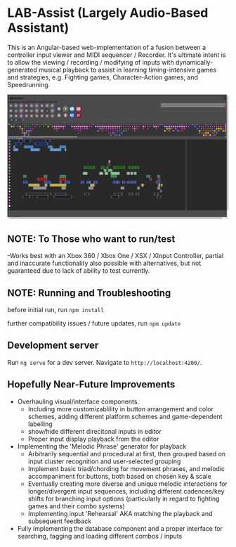 # LAB-Assist (Largely Audio-Based Assistant)

This is an Angular-based web-implementation of a fusion between a controller input viewer and MIDI sequencer / Recorder. It's ultimate intent is to allow the viewing / recording / modifying of inputs with dynamically-generated musical playback to assist in learning timing-intensive games and strategies, e.g. Fighting games, Character-Action games, and Speedrunning.

![LAB-Assist2](src/assets/LAB-Assist2.png)

## NOTE: To Those who want to run/test

-Works best with an Xbox 360 / Xbox One / XSX / XInput Controller, partial and inaccurate functionality also possible with alternatives, but not guaranteed due to lack of ability to test currently.

## NOTE: Running and Troubleshooting

before initial run, run `npm install`

further compatibility issues / future updates, run `npm update`

## Development server
Run `ng serve` for a dev server. Navigate to `http://localhost:4200/`.

## Hopefully Near-Future Improvements

- Overhauling visual/interface components.
  - Including more customizablility in button arrangement and color schemes, adding different platform schemes and game-dependent labelling
  - show/hide different direcitonal inputs in editor
  - Proper input display playback from the editor
- Implementing the 'Melodic Phrase' generator for playback
  - Arbitrarily sequential and procedural at first, then grouped based on input cluster recognition and user-selected grouping
  - Implement basic triad/chording for movement phrases, and melodic accompaniment for buttons, both based on chosen key & scale
  - Eventually creating more diverse and unique melodic interactions for longer/divergent input sequences, including different cadences/key shifts for branching input options (particularly in regard to fighting games and their combo systems)
  - Implementing input 'Rehearsal' AKA matching the playback and subsequent feedback
- Fully implementing the database component and a proper interface for searching, tagging and loading different combos / inputs
